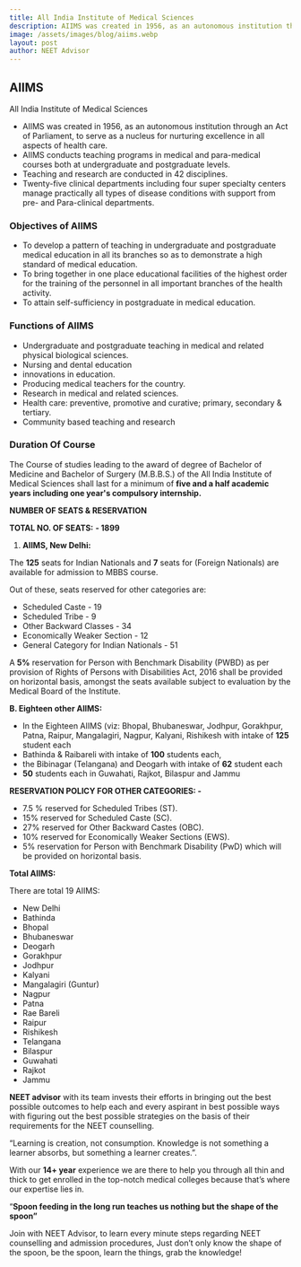 ```yaml
---
title: All India Institute of Medical Sciences
description: AIIMS was created in 1956, as an autonomous institution through an Act of Parliament, to serve as a nucleus for nurturing excellence in all aspects of health care.
image: /assets/images/blog/aiims.webp
layout: post
author: NEET Advisor
---
```



## AIIMS

All India Institute of Medical Sciences

- AIIMS was created in 1956, as an autonomous institution through an Act of Parliament, to serve as a nucleus for nurturing excellence in all aspects of health care.
- AIIMS conducts teaching programs in medical and para-medical courses both at undergraduate and postgraduate levels.
- Teaching and research are conducted in 42 disciplines.
- Twenty-five clinical departments including four super specialty centers manage practically all types of disease conditions with support from pre- and Para-clinical departments.

### **Objectives of AIIMS**

- To develop a pattern of teaching in undergraduate and postgraduate medical education in all its branches so as to demonstrate a high standard of medical education.
- To bring together in one place educational facilities of the highest order for the training of the personnel in all important branches of the health activity.
- To attain self-sufficiency in postgraduate in medical education.

### **Functions of AIIMS**

- Undergraduate and postgraduate teaching in medical and related physical biological sciences.
- Nursing and dental education
- innovations in education.
- Producing medical teachers for the country.
- Research in medical and related sciences.
- Health care: preventive, promotive and curative; primary, secondary & tertiary.
- Community based teaching and research

### **Duration Of Course**

The Course of studies leading to the award of degree of Bachelor of Medicine and Bachelor of Surgery (M.B.B.S.) of the All India Institute of Medical Sciences shall last for a minimum of **five and a half academic years including one year's compulsory internship.**

**NUMBER OF SEATS & RESERVATION**

**TOTAL NO. OF SEATS:** **- 1899**

1. **AIIMS, New Delhi:**

The **125** seats for Indian Nationals and **7** seats for (Foreign Nationals) are available for admission to MBBS course.

Out of these, seats reserved for other categories are:

- Scheduled Caste - 19
- Scheduled Tribe - 9
- Other Backward Classes - 34
- Economically Weaker Section - 12
- General Category for Indian Nationals - 51

A **5%** reservation for Person with Benchmark Disability (PWBD) as per provision of Rights of Persons with Disabilities Act, 2016 shall be provided on horizontal basis, amongst the seats available subject to evaluation by the Medical Board of the Institute.

**B. Eighteen other AIIMS:**

- In the Eighteen AIIMS (viz: Bhopal, Bhubaneswar, Jodhpur, Gorakhpur, Patna, Raipur, Mangalagiri, Nagpur, Kalyani, Rishikesh with intake of **125** student each
- Bathinda & Raibareli with intake of **100** students each,
- the Bibinagar (Telangana) and Deogarh with intake of **62** student each
- **50** students each in Guwahati, Rajkot, Bilaspur and Jammu

**RESERVATION POLICY FOR OTHER CATEGORIES: -**

- 7.5 % reserved for Scheduled Tribes (ST).
- 15% reserved for Scheduled Caste (SC).
- 27% reserved for Other Backward Castes (OBC).
- 10% reserved for Economically Weaker Sections (EWS).
- 5% reservation for Person with Benchmark Disability (PwD) which will be provided on horizontal basis.

**Total AIIMS:**

There are total 19 AIIMS:

- New Delhi
- Bathinda
- Bhopal
- Bhubaneswar
- Deogarh
- Gorakhpur
- Jodhpur
- Kalyani
- Mangalagiri (Guntur)
- Nagpur
- Patna
- Rae Bareli
- Raipur
- Rishikesh
- Telangana
- Bilaspur
- Guwahati
- Rajkot
- Jammu

**NEET advisor** with its team invests their efforts in bringing out the best possible outcomes to help each and every aspirant in best possible ways with figuring out the best possible strategies on the basis of their requirements for the NEET counselling.

“Learning is creation, not consumption. Knowledge is not something a learner absorbs, but something a learner creates.”.

With our **14+ year** experience we are there to help you through all thin and thick to get enrolled in the top-notch medical colleges because that’s where our expertise lies in.

“**Spoon feeding in the long run teaches us nothing but the shape of the spoon”**

Join with NEET Advisor, to learn every minute steps regarding NEET counselling and admission procedures, Just don’t only know the shape of the spoon, be the spoon, learn the things, grab the knowledge!
